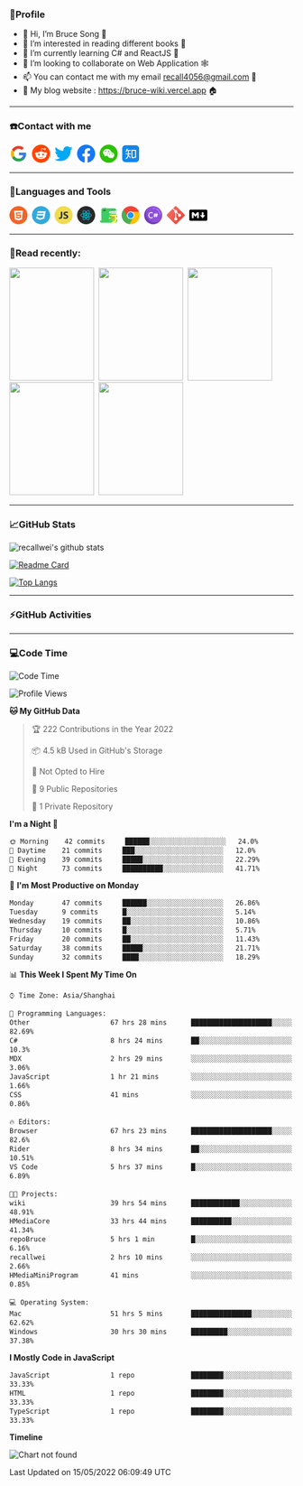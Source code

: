 ### 🦁️Profile

- 👋 Hi, I’m Bruce Song 🦁️
- 👀 I’m interested in reading different books 📖
- 🌱 I’m currently learning C# and ReactJS 🚀
- 💞️ I’m looking to collaborate on Web Application 🕸️
- 📫 You can contact me with my email recall4056@gmail.com 📮
- 📖 My blog website : https://bruce-wiki.vercel.app 🏠

---

### ☎️Contact with me

<img height="32" width="32" src="/img/google.png"/>&nbsp;
<img height="32" width="32" src="/img/reddit.png"/>&nbsp;
<img height="32" width="32" src="/img/twitter.png"/>&nbsp;
<img height="32" width="32" src="/img/facebook.png"/>&nbsp;
<img height="32" width="32" src="/img/wechat.png"/>&nbsp;
<img height="32" width="32" src="/img/zhihu.png"/>&nbsp;

---

### 🚀Languages and Tools

<a href="https://bruce-wiki.vercel.app/docs/front-end/html" target="_blank" rel="noreferrer noopener"><img height="32" width="32" src="/img/html.png"/></a>&nbsp;
<a href="https://bruce-wiki.vercel.app/docs/front-end/css" target="_blank" rel="noreferrer noopener"><img height="32" width="32" src="/img/css.png"/></a>&nbsp;
<a href="https://bruce-wiki.vercel.app/docs/front-end/javascript" target="_blank" rel="noreferrer noopener"><img height="32" width="32" src="/img/javascript.png"/></a>&nbsp;
<a href="https://bruce-wiki.vercel.app/docs/front-end/react" target="_blank" rel="noreferrer noopener"><img height="32" width="32" src="/img/react.png"/></a>&nbsp;
<a href="https://bruce-wiki.vercel.app/docs/front-end/react" target="_blank" rel="noreferrer noopener"><img height="32" width="32" src="/img/docusaurus.png"/></a>&nbsp;
<img height="32" width="32" src="/img/chrome.png"/>&nbsp;
<img height="32" width="32" src="/img/csharp.png"/>&nbsp;
<img height="32" width="32" src="/img/git.png"/>&nbsp;
<a href="https://bruce-wiki.vercel.app/docs/front-end/markdown" target="_blank" rel="noreferrer noopener"><img height="32" width="32" src="/img/markdown.png"/></a>&nbsp;

<!-- <img height="32" width="32" src="https://simpleicons.org/icons/microsoft.svg"/>&nbsp;
<img height="32" width="32" src="https://simpleicons.org/icons/microsoftazure.svg"/>&nbsp;
<img height="32" width="32" src="https://simpleicons.org/icons/azuredevops.svg"/>&nbsp;
<img height="32" width="32" src="https://simpleicons.org/icons/visualstudio.svg"/>&nbsp;
<img height="32" width="32" src="https://simpleicons.org/icons/visualstudiocode.svg"/>&nbsp;
<img height="32" width="32" src="https://simpleicons.org/icons/dotnet.svg"/>&nbsp;
<img height="32" width="32" src="https://simpleicons.org/icons/microsoftsqlserver.svg"/>&nbsp;
<img height="32" width="32" src="https://simpleicons.org/icons/nodedotjs.svg"/>&nbsp;
<img height="32" width="32" src="https://simpleicons.org/icons/npm.svg"/>&nbsp;
<img height="32" width="32" src="https://simpleicons.org/icons/webpack.svg"/>&nbsp;
<img height="32" width="32" src="https://simpleicons.org/icons/swagger.svg"/>&nbsp;
<img height="32" width="32" src="https://simpleicons.org/icons/bootstrap.svg"/>&nbsp;
<img height="32" width="32" src="https://simpleicons.org/icons/jest.svg">&nbsp;
<img height="32" width="32" src="https://simpleicons.org/icons/github.svg"/>&nbsp; -->

---

### 📖Read recently:

<img height="200" width="150" src="https://img9.doubanio.com/view/subject/s/public/s27283822.jpg"/>&nbsp;
<img height="200" width="150" src="https://img9.doubanio.com/view/subject/l/public/s33524212.jpg"/>&nbsp;
<img height="200" width="150" src="https://img9.doubanio.com/view/subject/m/public/s33460221.jpg"/>&nbsp;
<img height="200" width="150" src="https://img3.doubanio.com/view/subject/l/public/s8958650.jpg"/>&nbsp;
<img height="200" width="150" src="https://img3.doubanio.com/view/subject/l/public/s29820180.jpg"/>&nbsp;

---

### 📈GitHub Stats

![recallwei's github stats](https://github-readme-stats.vercel.app/api?username=recallwei&show_icons=true&theme=dracula&count_private=true&include_all_commits)

<!---
repository 卡片
--->

[![Readme Card](https://github-readme-stats.vercel.app/api/pin/?username=recallwei&repo=recallwei&theme=dracula)](https://github.com/recallwei/daily)

<!---
repository 常用语言 layout=compact（紧凑布局）
--->

[![Top Langs](https://github-readme-stats.vercel.app/api/top-langs/?username=recallwei&layout=compact&theme=dracula)](https://github.com/recallwei/daily)

---

### ⚡️GitHub Activities

<!--START_SECTION:activity-->

<!--END_SECTION:activity-->

---

### 💻Code Time

<!--START_SECTION:waka-->
![Code Time](http://img.shields.io/badge/Code%20Time-0%20secs-blue)

![Profile Views](http://img.shields.io/badge/Profile%20Views-47-blue)

**🐱 My GitHub Data** 

> 🏆 222 Contributions in the Year 2022
 > 
> 📦 4.5 kB Used in GitHub's Storage 
 > 
> 🚫 Not Opted to Hire
 > 
> 📜 9 Public Repositories 
 > 
> 🔑 1 Private Repository 
 > 
**I'm a Night 🦉** 

```text
🌞 Morning    42 commits     ██████░░░░░░░░░░░░░░░░░░░   24.0% 
🌆 Daytime    21 commits     ███░░░░░░░░░░░░░░░░░░░░░░   12.0% 
🌃 Evening    39 commits     █████░░░░░░░░░░░░░░░░░░░░   22.29% 
🌙 Night      73 commits     ██████████░░░░░░░░░░░░░░░   41.71%

```
📅 **I'm Most Productive on Monday** 

```text
Monday       47 commits     ██████░░░░░░░░░░░░░░░░░░░   26.86% 
Tuesday      9 commits      █░░░░░░░░░░░░░░░░░░░░░░░░   5.14% 
Wednesday    19 commits     ██░░░░░░░░░░░░░░░░░░░░░░░   10.86% 
Thursday     10 commits     █░░░░░░░░░░░░░░░░░░░░░░░░   5.71% 
Friday       20 commits     ██░░░░░░░░░░░░░░░░░░░░░░░   11.43% 
Saturday     38 commits     █████░░░░░░░░░░░░░░░░░░░░   21.71% 
Sunday       32 commits     ████░░░░░░░░░░░░░░░░░░░░░   18.29%

```


📊 **This Week I Spent My Time On** 

```text
⌚︎ Time Zone: Asia/Shanghai

💬 Programming Languages: 
Other                    67 hrs 28 mins      ████████████████████░░░░░   82.69% 
C#                       8 hrs 24 mins       ██░░░░░░░░░░░░░░░░░░░░░░░   10.3% 
MDX                      2 hrs 29 mins       ░░░░░░░░░░░░░░░░░░░░░░░░░   3.06% 
JavaScript               1 hr 21 mins        ░░░░░░░░░░░░░░░░░░░░░░░░░   1.66% 
CSS                      41 mins             ░░░░░░░░░░░░░░░░░░░░░░░░░   0.86%

🔥 Editors: 
Browser                  67 hrs 23 mins      ████████████████████░░░░░   82.6% 
Rider                    8 hrs 34 mins       ██░░░░░░░░░░░░░░░░░░░░░░░   10.51% 
VS Code                  5 hrs 37 mins       █░░░░░░░░░░░░░░░░░░░░░░░░   6.89%

🐱‍💻 Projects: 
wiki                     39 hrs 54 mins      ████████████░░░░░░░░░░░░░   48.91% 
HMediaCore               33 hrs 44 mins      ██████████░░░░░░░░░░░░░░░   41.34% 
repoBruce                5 hrs 1 min         █░░░░░░░░░░░░░░░░░░░░░░░░   6.16% 
recallwei                2 hrs 10 mins       ░░░░░░░░░░░░░░░░░░░░░░░░░   2.66% 
HMediaMiniProgram        41 mins             ░░░░░░░░░░░░░░░░░░░░░░░░░   0.85%

💻 Operating System: 
Mac                      51 hrs 5 mins       ███████████████░░░░░░░░░░   62.62% 
Windows                  30 hrs 30 mins      █████████░░░░░░░░░░░░░░░░   37.38%

```

**I Mostly Code in JavaScript** 

```text
JavaScript               1 repo              ████████░░░░░░░░░░░░░░░░░   33.33% 
HTML                     1 repo              ████████░░░░░░░░░░░░░░░░░   33.33% 
TypeScript               1 repo              ████████░░░░░░░░░░░░░░░░░   33.33%

```


**Timeline**

![Chart not found](https://raw.githubusercontent.com/recallwei/recallwei/main/charts/bar_graph.png) 


 Last Updated on 15/05/2022 06:09:49 UTC
<!--END_SECTION:waka-->
<!---
recallwei/recallwei is a ✨ special ✨ repository because its `README.md` (this file) appears on your GitHub profile.
You can click the Preview link to take a look at your changes.
--->
